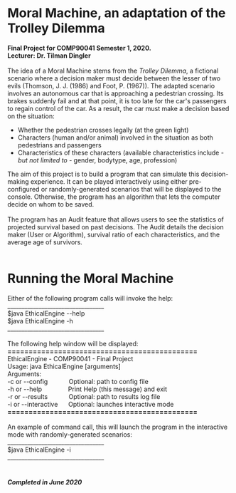 # Moral Machine, an adaptation of the Trolley Dilemma

**Final Project for COMP90041 Semester 1, 2020.
<br />Lecturer: Dr. Tilman Dingler**
<br />
<br />
The idea of a Moral Machine stems from the *Trolley Dilemma*, a fictional scenario where a decision maker must decide between the lesser of two evils (Thomson, J. J. (1986) and Foot, P. (1967)). The adapted scenario involves an autonomous car that is approaching a pedestrian crossing. Its brakes suddenly fail and at that point, it is too late for the car's passengers to regain control of the car. As a result, the car must make a decision based on the situation:

 * Whether the pedestrian crosses legally (at the green light)
 * Characters (human and/or animal) involved in the situation as both pedestrians and passengers
 * Characteristics of these characters (available characteristics include *- but not limited to -* gender, bodytype, age, profession)

The aim of this project is to build a program that can simulate this decision-making experience. It can be played interactively using either pre-configured or randomly-generated scenarios that will be displayed to the console. Otherwise, the program has an algorithm that lets the computer decide on whom to be saved.
<br />
<br />
The program has an Audit feature that allows users to see the statistics of projected survival based on past decisions. The Audit details the decision maker (User or Algorithm), survival ratio of each characteristics, and the average age of survivors.
<br />
<br />
# Running the Moral Machine
Either of the following program calls will invoke the help:
<br /> __________________________________
<br /> $java EthicalEngine --help
<br /> $java EthicalEngine -h
<br /> __________________________________
<br />
<br /> The following help window will be displayed:
<br /> **=============================================**
<br /> EthicalEngine - COMP90041 - Final Project
<br /> Usage: java EthicalEngine [arguments]
<br /> Arguments:
<br /> -c or --config &nbsp; &nbsp; &nbsp; &nbsp; &nbsp; &nbsp;Optional: path to config file
<br /> -h or --help &nbsp; &nbsp; &nbsp; &nbsp; &nbsp; &nbsp; &nbsp; Print Help (this message) and exit
<br /> -r or --results &nbsp; &nbsp; &nbsp; &nbsp; &nbsp; &nbsp;Optional: path to results log file
<br /> -i or --interactive &nbsp; &nbsp; &nbsp;Optional: launches interactive mode
<br /> **=============================================**
<br />
<br />An example of command call, this will launch the program in the interactive mode with randomly-generated scenarios:
<br /> __________________________________
<br /> $java EthicalEngine -i
<br /> __________________________________
<br />
#
***Completed in June 2020***
